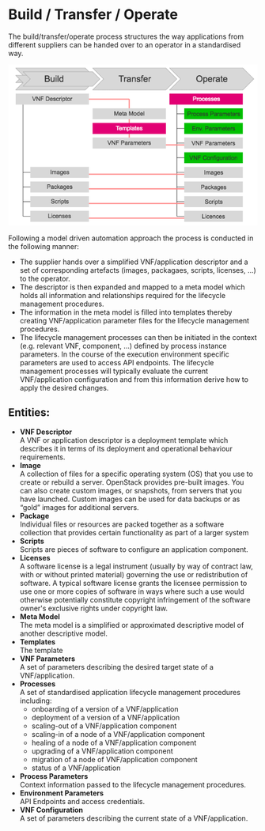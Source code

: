 # Build / Transfer / Operate

The build/transfer/operate process structures the way applications from different suppliers
can be handed over to an operator in a standardised way.

![Build / Transfer / Operate](../images/bto.png)

Following a model driven automation approach the process is conducted in the following manner:

* The supplier hands over a simplified VNF/application descriptor and a set of corresponding artefacts (images, packagaes, scripts, licenses, ...) to the operator.
* The descriptor is then expanded and mapped to a meta model which holds all information and relationships required for the lifecycle management procedures.
* The information in the meta model is filled into templates thereby creating VNF/application parameter files for the lifecycle management procedures.  
* The lifecycle management processes can then be initiated in the context (e.g. relevant VNF, component, ...) defined by process instance parameters. In the course of the execution environment specific parameters are used to access API endpoints. The lifecycle management processes will typically evaluate the current VNF/application configuration and from this information derive how to apply the desired changes.

Entities:
---------

* **VNF Descriptor**  
  A VNF or application descriptor is a deployment template which describes it in terms of its deployment and operational
  behaviour requirements.
* **Image**  
  A collection of files for a specific operating system (OS) that you use to create or rebuild a server. OpenStack provides pre-built images. You can also create custom images, or snapshots, from servers that you have launched. Custom images can be used for data backups or as “gold” images for additional servers.
* **Package**  
  Individual files or resources are packed together as a software collection that provides certain functionality as part of a larger system
* **Scripts**  
  Scripts are pieces of software to configure an application component.
* **Licenses**  
  A software license is a legal instrument (usually by way of contract law, with or without printed material) governing the use or redistribution of software. A typical software license grants the licensee permission to use one or more copies of software in ways where such a use would otherwise potentially constitute copyright infringement of the software owner's exclusive rights under copyright law.
* **Meta Model**  
  The meta model is a simplified or approximated descriptive model of another descriptive model.
* **Templates**  
  The template
* **VNF Parameters**  
  A set of parameters describing the desired target state of a VNF/application.
* **Processes**  
  A set of standardised application lifecycle management procedures including:
  * onboarding of a version of a VNF/application
  * deployment of a version of a VNF/application
  * scaling-out of a VNF/application component
  * scaling-in of a node of a VNF/application component
  * healing of a node of a VNF/application component
  * upgrading of a VNF/application component
  * migration of a node of VNF/application component
  * status of a VNF/application
* **Process Parameters**  
  Context information passed to the lifecycle management procedures.
* **Environment Parameters**  
  API Endpoints and access credentials.
* **VNF Configuration**  
  A set of parameters describing the current state of a VNF/application.
